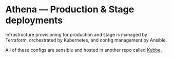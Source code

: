 # Athena — Production & Stage deployments

Infrastructure provisioning for production and stage is managed by Terraform,
orchestrated by Kubernetes, and config management by Ansible.

All of these configs are sensible and hosted in another repo called [Kubbe](https://github.com/turnly/kubbe).
